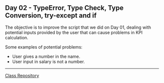 ## Day 02 - TypeError, Type Check, Type Conversion, try-except and if

The objective is to improve the script that we did on Day 01, dealing with potential inputs provided by the user that can cause problems in KPI calculation.

Some examples of potential problems:

* User gives a number in the name.
* User input in salary is not a number.

-----------------------
[Class Repository](https://github.com/lvgalvao/data-engineering-roadmap/tree/main/bootcamp/aula02)